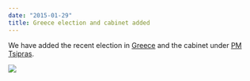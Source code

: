 ```yaml
---
date: "2015-01-29"
title: Greece election and cabinet added
---
```


We have added the recent election in [Greece](http://www.parlgov.org/explore/grc/election/2015-01-25/)  and the cabinet under [PM Tsipras](http://www.parlgov.org/explore/grc/cabinet/2015-01-27/).

![](/images/parliament-germany.jpg)
